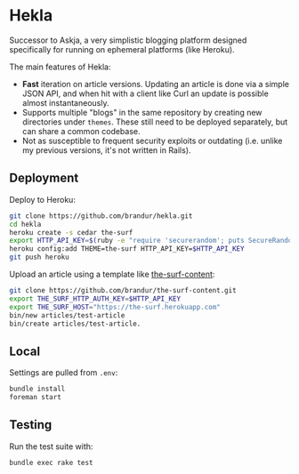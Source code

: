 Hekla
=====

Successor to Askja, a very simplistic blogging platform designed specifically for running on ephemeral platforms (like Heroku).

The main features of Hekla:

* **Fast** iteration on article versions. Updating an article is done via a simple JSON API, and when hit with a client like Curl an update is possible almost instantaneously.
* Supports multiple "blogs" in the same repository by creating new directories under `themes`. These still need to be deployed separately, but can share a common codebase.
* Not as susceptible to frequent security exploits or outdating (i.e. unlike my previous versions, it's not written in Rails).

Deployment
----------

Deploy to Heroku:

``` bash
git clone https://github.com/brandur/hekla.git
cd hekla
heroku create -s cedar the-surf
export HTTP_API_KEY=$(ruby -e "require 'securerandom'; puts SecureRandom.hex(20)")
heroku config:add THEME=the-surf HTTP_API_KEY=$HTTP_API_KEY
git push heroku
```

Upload an article using a template like [the-surf-content](https://github.com/brandur/the-surf-content):

``` bash
git clone https://github.com/brandur/the-surf-content.git
export THE_SURF_HTTP_AUTH_KEY=$HTTP_API_KEY
export THE_SURF_HOST="https://the-surf.herokuapp.com"
bin/new articles/test-article
bin/create articles/test-article.
```

Local
-----

Settings are pulled from `.env`:

``` bash
bundle install
foreman start
```

Testing
-------

Run the test suite with:

``` bash
bundle exec rake test
```
